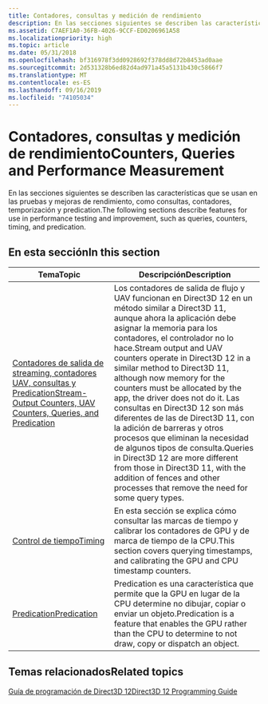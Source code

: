 ```yaml
---
title: Contadores, consultas y medición de rendimiento
description: En las secciones siguientes se describen las características que se usan en las pruebas y mejoras de rendimiento, como consultas, contadores, temporización y predication.
ms.assetid: C7AEF1A0-36FB-4026-9CCF-ED0206961A58
ms.localizationpriority: high
ms.topic: article
ms.date: 05/31/2018
ms.openlocfilehash: bf316978f3dd0928692f378dd8d72b8453ad0aae
ms.sourcegitcommit: 2d531328b6ed82d4ad971a45a5131b430c5866f7
ms.translationtype: MT
ms.contentlocale: es-ES
ms.lasthandoff: 09/16/2019
ms.locfileid: "74105034"
---
```

# <a name="counters-queries-and-performance-measurement"></a><span data-ttu-id="bd298-103">Contadores, consultas y medición de rendimiento</span><span class="sxs-lookup"><span data-stu-id="bd298-103">Counters, Queries and Performance Measurement</span></span>

<span data-ttu-id="bd298-104">En las secciones siguientes se describen las características que se usan en las pruebas y mejoras de rendimiento, como consultas, contadores, temporización y predication.</span><span class="sxs-lookup"><span data-stu-id="bd298-104">The following sections describe features for use in performance testing and improvement, such as queries, counters, timing, and predication.</span></span>

## <a name="in-this-section"></a><span data-ttu-id="bd298-105">En esta sección</span><span class="sxs-lookup"><span data-stu-id="bd298-105">In this section</span></span>



| <span data-ttu-id="bd298-106">Tema</span><span class="sxs-lookup"><span data-stu-id="bd298-106">Topic</span></span>                                                                                                 | <span data-ttu-id="bd298-107">Descripción</span><span class="sxs-lookup"><span data-stu-id="bd298-107">Description</span></span>                                                                                                                                                                                                                                                                                                                                                        |
|-------------------------------------------------------------------------------------------------------|--------------------------------------------------------------------------------------------------------------------------------------------------------------------------------------------------------------------------------------------------------------------------------------------------------------------------------------------------------------------|
| [<span data-ttu-id="bd298-108">Contadores de salida de streaming, contadores UAV, consultas y Predication</span><span class="sxs-lookup"><span data-stu-id="bd298-108">Stream-Output Counters, UAV Counters, Queries, and Predication</span></span>](counters-and-queries.md)<br/> | <span data-ttu-id="bd298-109">Los contadores de salida de flujo y UAV funcionan en Direct3D 12 en un método similar a Direct3D 11, aunque ahora la aplicación debe asignar la memoria para los contadores, el controlador no lo hace.</span><span class="sxs-lookup"><span data-stu-id="bd298-109">Stream output and UAV counters operate in Direct3D 12 in a similar method to Direct3D 11, although now memory for the counters must be allocated by the app, the driver does not do it.</span></span> <span data-ttu-id="bd298-110">Las consultas en Direct3D 12 son más diferentes de las de Direct3D 11, con la adición de barreras y otros procesos que eliminan la necesidad de algunos tipos de consulta.</span><span class="sxs-lookup"><span data-stu-id="bd298-110">Queries in Direct3D 12 are more different from those in Direct3D 11, with the addition of fences and other processes that remove the need for some query types.</span></span><br/> |
| [<span data-ttu-id="bd298-111">Control de tiempo</span><span class="sxs-lookup"><span data-stu-id="bd298-111">Timing</span></span>](timing.md)<br/>                                                                       | <span data-ttu-id="bd298-112">En esta sección se explica cómo consultar las marcas de tiempo y calibrar los contadores de GPU y de marca de tiempo de la CPU.</span><span class="sxs-lookup"><span data-stu-id="bd298-112">This section covers querying timestamps, and calibrating the GPU and CPU timestamp counters.</span></span><br/>                                                                                                                                                                                                                                                            |
| [<span data-ttu-id="bd298-113">Predication</span><span class="sxs-lookup"><span data-stu-id="bd298-113">Predication</span></span>](predication.md)<br/>                                                             | <span data-ttu-id="bd298-114">Predication es una característica que permite que la GPU en lugar de la CPU determine no dibujar, copiar o enviar un objeto.</span><span class="sxs-lookup"><span data-stu-id="bd298-114">Predication is a feature that enables the GPU rather than the CPU to determine to not draw, copy or dispatch an object.</span></span><br/>                                                                                                                                                                                                                                 |



 

## <a name="related-topics"></a><span data-ttu-id="bd298-115">Temas relacionados</span><span class="sxs-lookup"><span data-stu-id="bd298-115">Related topics</span></span>

<dl> <dt>

[<span data-ttu-id="bd298-116">Guía de programación de Direct3D 12</span><span class="sxs-lookup"><span data-stu-id="bd298-116">Direct3D 12 Programming Guide</span></span>](directx-12-programming-guide.md)
</dt> </dl>

 

 





